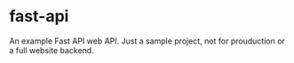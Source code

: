 # fast-api

An example Fast API web API. Just a sample project, not for prouduction or a full website backend.
